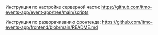 Инструкция по настройке серверной части: https://github.com/itmo-events-app/event-app/tree/main/scripts

Инструкция по разворачиванию фронтенда: https://github.com/itmo-events-app/frontend/blob/main/README.md
